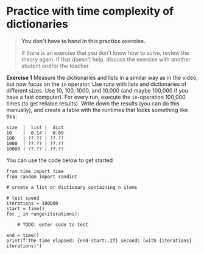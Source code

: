 # Practice with time complexity of dictionaries
> **You don't have to hand in this practice exercise.**
> 
> If there is an exercise that you don't know how to solve, review the theory again. If that doesn't help, discuss the exercise with another student and/or the teacher.

**Exercise 1**
Measure the dictionaries and lists in a similar way as in the video, but now focus on the `in` operator. Use runs with lists and dictionaries of different sizes. Use 10, 100, 1000, and 10,000 (and maybe 100,000 if you have a fast computer). For every run, execute the `in`-operation 100,000 times (to get reliable results). Write down the results (you can do this manually), and create a table with the runtimes that looks something like this:

	size  |  list |  dict
	10    |  0.14 |  0.09
	100   | ??.?? | ??.??
	1000  | ??.?? | ??.??
	10000 | ??.?? | ??.??

You can use the code below to get started

	from time import time
	from random import randint

    # create a list or dictionary containing n items

	# test speed
	iterations = 100000
	start = time()
	for _ in range(iterations):

		# TODO: enter code to test

	end = time()
	print(f'The time elapsed: {end-start:.2f} seconds (with {iterations} iterations)')
